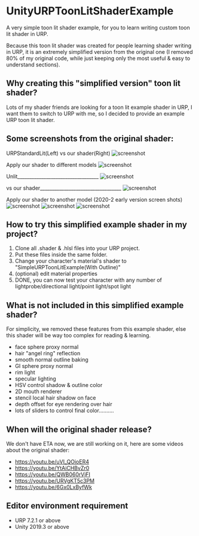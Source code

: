 # UnityURPToonLitShaderExample
A very simple toon lit shader example, for you to learn writing custom toon lit shader in URP.

Because this toon lit shader was created for people learning shader writing in URP, it is an extremely simplified version from the original one (I removed 80% of my original code, while just keeping only the most useful & easy to understand sections).

Why creating this "simplified version" toon lit shader?
-------------------
Lots of my shader friends are looking for a toon lit example shader in URP, I want them to switch to URP with me, so I decided to provide an example URP toon lit shader. 

Some screenshots from the original shader:
-------------------
URPStandardLit(Left) vs our shader(Right)
![screenshot](https://i.imgur.com/Ma4wwQv.png)

Apply our shader to different models
![screenshot](https://i.imgur.com/AgDKEil.png)

Unlit__________________________________
![screenshot](https://i.imgur.com/tQyWLCl.png)

vs our shader__________________________________
![screenshot](https://i.imgur.com/B8DoTHj.png)

Apply our shader to another model (2020-2 early version screen shots)
![screenshot](https://i.imgur.com/KxdjhCx.png)
![screenshot](https://i.imgur.com/6t2FMcg.png)
![screenshot](https://i.imgur.com/rvMDoWZ.png)

How to try this simplified example shader in my project?
-------------------
1. Clone all .shader & .hlsl files into your URP project.
2. Put these files inside the same folder.
3. Change your character's material's shader to "SimpleURPToonLitExample(With Outline)"
4. (optional) edit material properties
5. DONE, you can now test your character with any number of lightprobe/directional light/point light/spot light

What is not included in this simplified example shader?
-------------------
For simplicity, we removed these features from this example shader, else this shader will be way too complex for reading & learning.
- face sphere proxy normal
- hair "angel ring" reflection
- smooth normal outline baking
- GI sphere proxy normal
- rim light
- specular lighting
- HSV control shadow & outline color
- 2D mouth renderer
- stencil local hair shadow on face
- depth offset for eye rendering over hair
- lots of sliders to control final color..........

When will the original shader release?
-------------------
We don't have ETA now, we are still working on it, here are some videos about the original shader:
- https://youtu.be/uVI_QOioER4
- https://youtu.be/YtAiCHBvZr0
- https://youtu.be/QWB060rVjFI
- https://youtu.be/URVgKT5c3PM
- https://youtu.be/6Gx0LxByfWk


Editor environment requirement
-----------------------
- URP 7.2.1 or above
- Unity 2019.3 or above

